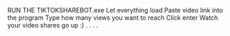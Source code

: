 RUN THE TIKTOKSHAREBOT.exe
Let everything load
Paste video link into the program
Type how many views you want to reach
Click enter
Watch your video shares go up :)
.
.
.
.
